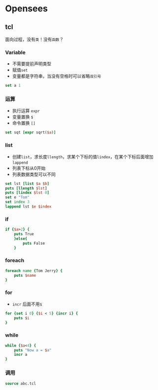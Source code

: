 # Opensees
## tcl 
面向过程，没有`类`！没有`函数`？
### Variable
* 不需要提前声明类型
* 赋值`set`
* 变量都是字符串，当没有空格时可以省略`双引号`
``` tcl
set a 1
```
### 运算
* 执行运算 `expr`
* 变量置换 `$`
* 命令置换 `[]`
``` tcl
set sqt [expr sqrt($a)]
```
### list
* 创建`list`，求长度`llength`，求某个下标的值`lindex`，在某个下标后面增加`lappend`
* 列表下标从0开始
* 列表数据类型可以不同
```tcl
set lst [list $a $b]
puts [llength $lst]
puts [lindex $lst 0]
set e "Tom"
set index 3
lappend lst $e $index
```
### if
```tcl
if {$a>2} {
    puts True
    }else{
        puts False
    }
```
### foreach
```tcl
foreach name {Tom Jerry} {
    puts $name
}
```
### for
* `incr` 后面不用`$`
```tcl
for {set i 0} {$i < 5} {incr i} {
    puts $i
}
```
### while
```tcl
while {$a<4} {
    puts "Now a = $a"
    incr a
}
```
### 调用
```tcl
source abc.tcl
```


